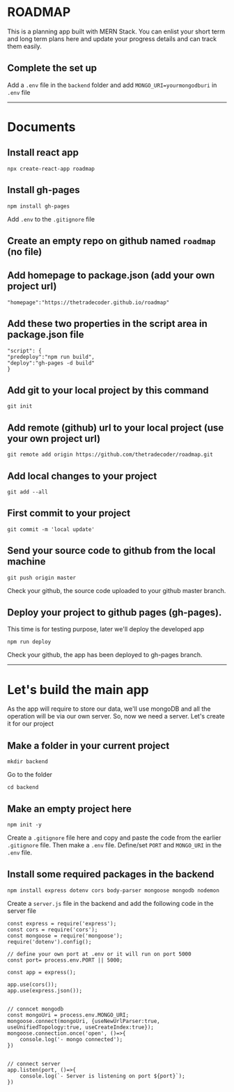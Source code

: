 # ROADMAP
This is a planning app built with MERN Stack. 
You can enlist your short term and long term plans here and update your progress details and can track them easily.

## Complete the set up

Add a `.env` file in the `backend` folder and add `MONGO_URI=yourmongodburi` in `.env` file

***

# Documents 
## Install react app
`npx create-react-app roadmap`

## Install gh-pages
`npm install gh-pages`

Add `.env` to the `.gitignore` file 

## Create an empty repo on github named `roadmap` (no file)

## Add homepage to package.json (add your own project url)
`"homepage":"https://thetradecoder.github.io/roadmap"`

## Add these two properties in the script area in package.json file

```
"script": {
"predeploy":"npm run build",
"deploy":"gh-pages -d build"
}
```
## Add git to your local project by this command
`git init`


## Add remote (github) url to your local project (use your own project url)
`git remote add origin https://github.com/thetradecoder/roadmap.git`

## Add local changes to your project
`git add --all`

## First commit to your project 
`git commit -m 'local update'`

## Send your source code to github from the local machine
`git push origin master`

Check your github, the source code uploaded to your github master branch.

## Deploy your project to github pages (gh-pages). 
This time is for testing purpose, later we'll deploy the developed app

`npm run deploy`

Check your github, the app has been deployed to gh-pages branch.

***

# Let's build the main app

As the app will require to store our data, we'll use mongoDB and all the operation will be via our own server. So, now we need a server. Let's create it for our project

## Make a folder in your current project
`mkdir backend`

Go to the folder 

`cd backend`

## Make an empty project here 
`npm init -y`

Create a `.gitignore` file here and copy and paste the code from the earlier `.gitignore` file. Then make a `.env` file. Define/set `PORT` and  `MONGO_URI` in the `.env` file.  


## Install some required packages in the backend
`npm install express dotenv cors body-parser mongoose mongodb nodemon`

Create a `server.js` file in the backend and add the following code in the server file

```
const express = require('express');
const cors = require('cors');
const mongoose = require('mongoose');
require('dotenv').config();

// define your own port at .env or it will run on port 5000
const port= process.env.PORT || 5000;

const app = express();

app.use(cors());
app.use(express.json());


// conncet mongodb
const mongoUri = process.env.MONGO_URI;
mongoose.connect(mongoUri, {useNewUrlParser:true, useUnifiedTopology:true, useCreateIndex:true});
mongoose.connection.once('open', ()=>{
    console.log('- mongo connected');
})


// connect server
app.listen(port, ()=>{
    console.log(`- Server is listening on port ${port}`);
})

```



